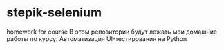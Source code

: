 # stepik-selenium
homework for course
В этом репозитории будут лежать мои домашние работы по курсу:
Автоматизация UI-тестирования на Python
